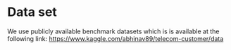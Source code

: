 # Data set
We use publicly available benchmark datasets which is  is available at the following link:
https://www.kaggle.com/abhinav89/telecom-customer/data
